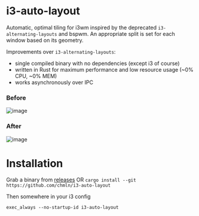 # i3-auto-layout
Automatic, optimal tiling for i3wm inspired by the deprecated `i3-alternating-layouts` and bspwm. An appropriate split is set for each window based on its geometry. 

Improvements over `i3-alternating-layouts`:
- single compiled binary with no dependencies (except i3 of course)
- written in Rust for maximum performance and low resource usage (~0% CPU, ~0% MEM)
- works asynchronously over IPC

### Before

![image](https://user-images.githubusercontent.com/11352152/67165362-f207aa80-f351-11e9-92e7-7294bfd678c0.png)

### After
![image](https://user-images.githubusercontent.com/11352152/67165367-f7fd8b80-f351-11e9-8f1c-3ef53528c5ca.png)

# Installation

Grab a binary from [releases](https://github.com/chmln/i3-auto-layout/releases) OR `cargo install --git https://github.com/chmln/i3-auto-layout`

Then somewhere in your i3 config

```
exec_always --no-startup-id i3-auto-layout
```
